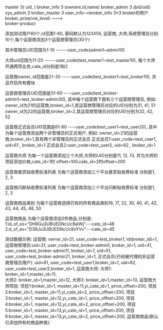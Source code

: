 
master 3( uid,    )
broker_info 3  (ownere,id,name)
broker_admin 3 (bid/uid)
sys_admin 3
broker_master  3
user_info-->broker_info   3*3 broker的用户
broker_prize/vie_leveli --->   
broker-product



添加测试用户60个,id范围1-60, 密码默认为123456, 运营商, 大师,系统管理员分别10个,每个运营商添加3个运营商管理员(30个)

其中管理员UID范围为1-10 ------user_code(admin1~admin10)

大师uid范围为11-20  ------user_code(test_master1~test_master10), 每个大师开通两项业务,cate_id分别是1和2

运营商owner_id范围是21-30  -----user_code(test_broker1~test_broker10), 并且开启所有模块

运营商管理员UID范围是31-60  ----user_code(test_broker-admin1~test_broker-admin30),
	其中每个运营商下面有三个运营商管理员, 例如:
	owner_id为21的运营商,broker_id=1,其运营商管理员对应的UID分别为31, 41, 51 			  
	owner_id为22的运营商,broker_id=2,其运营商管理员对应的UID分别为32, 42, 52
	
运营商正式会员UID范围是61-80 ----user_code(test_user1~test_user20),
    其中为每个运营商添加两个非管理员的正式用户, 例如:
        owner_id=21的运营商,broker_id=1,其有两个非管理员的正式会员
            正式会员1:user_code=test_user1, uid=61 , broker_id=1
            正式会员2:user_code=test_user2, uid=62 , broker_id=1
            
运营商大师 为每一个运营商添加三个大师,大师的UID分别是11, 12, 13, 并为大师的项目添加价格,cate_id=1时 offset=100,cate_id=2时offset=200

运营商悬赏贴收费标准列表  为每个运营商添加三个平台悬赏贴收费标准 分别是1, 2, 3

运营商闪断贴收费标准列表  为每个运营商添加三个平台闪断贴收费标准 分别是1, 2, 3

运营商商品类别  为每个运营商选择已有的所有商品类别16, 17, 22, 30, 40, 41, 42, 43, 44, 45, 48, 50
  
运营商商品  为每个运营商添加2件商品,分别是:
        1:id_of_es="DHRGu3UBUEDNcUc8aIWj"---cate_id=48 
        2:d_of_es="D3RJu3UBUEDNcUc8oYVv"---cate_id=45 

测试数据示例:
       运营商: owner_id=21, user_code=test_broker1, id(broker_id)=1,
       运营商管理员:uid=31, user_code=test_broker-admin1, broker_id=1,
                   uid=41, user_code=test_broker-admin11, broker_id=1,
                   uid=51, user_code=test_broker-admin21, broker_id=1,
       正式会员(已经被代理的非运营商管理员用户):
                    uid=61, user_code=test_user1,broker_id=1,
                    uid=62, user_code=test_user2,broker_id=1,
       运营商大师: 
            大师1: broker_id=1,master_id=11,  
            大师2: broker_id=1,master_id=12, 
            大师3: broker_id=1,master_id=13, 
       运营商大师项目:
            项目1:broker_id=1, master_id=11,yi_cate_id=1, price_offset=200,
            项目2:broker_id=1, master_id=11,yi_cate_id=2, price_offset=200,
            项目3:broker_id=1, master_id=12,yi_cate_id=1, price_offset=200,
            项目4:broker_id=1, master_id=12,yi_cate_id=2, price_offset=200,
            项目5:broker_id=1, master_id=13,yi_cate_id=1, price_offset=200,
            项目6:broker_id=1, master_id=13,yi_cate_id=2, price_offset=200,
        运营商商品(默认已添加所有的商品种类):

